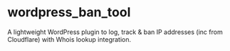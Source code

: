 # wordpress_ban_tool
A lightweight WordPress plugin to log, track &amp; ban IP addresses (inc from Cloudflare) with Whois lookup integration.
